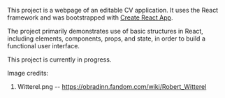 This project is a webpage of an editable CV application. It uses the React framework and was bootstrapped with [Create React App](https://github.com/facebook/create-react-app).

The project primarily demonstrates use of basic structures in React, including elements, components, props, and state, in order to build a functional user interface.

This project is currently in progress.

Image credits:

1. Witterel.png -- https://obradinn.fandom.com/wiki/Robert_Witterel
